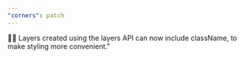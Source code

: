 ```yaml
---
"corners": patch
---
```


💄✨ Layers created using the layers API can now include className, to make styling more convenient."
